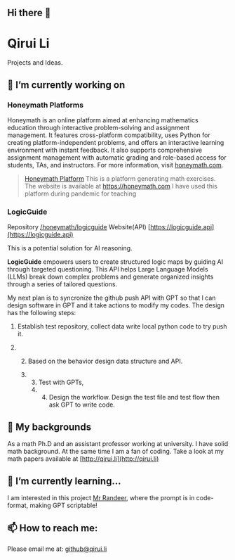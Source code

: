 ## Hi there 👋

# Qirui Li

Projects and Ideas.

## 🔭 I’m currently working on

### Honeymath Platforms
Honeymath is an online platform aimed at enhancing mathematics education through interactive problem-solving and assignment management. It features cross-platform compatibility, uses Python for creating platform-independent problems, and offers an interactive learning environment with instant feedback. It also supports comprehensive assignment management with automatic grading and role-based access for students, TAs, and instructors. For more information, visit [honeymath.com](https://honeymath.com).

> [Honeymath Platform](https://github.com/honeymath/honeyplatform) This is a platform generating math exercises. The website is available at https://honeymath.com
> I have used this platform during pandemic for teaching

### LogicGuide

Repository [/honeymath/logicguide](https://github.com/honeymath/logicguide)
Website(API) [https://logicguide.api](https://logicguide.api)

This is a potential solution for AI reasoning.

**LogicGuide** empowers users to create structured logic maps by guiding AI through targeted questioning. This API helps Large Language Models (LLMs) break down complex problems and generate organized insights through a series of tailored questions.

My next plan is to syncronize the github push API with GPT so that I can design software in GPT and it take actions to modify my codes. The design has the following steps: 
1. Establish test repository, collect data write local python code to try push it.
   
3. 2. Based on the behavior design data structure and API.

   4. 3. Test with GPTs,
      4. 4. Design the workflow. Design the test file and test flow then ask GPT to write code.

## 💪 My backgrounds

As a math Ph.D and an assistant professor working at university. I have solid math background. At the same time I am a fan of coding. Take a look at my math papers available at [http://qirui.li](http://qirui.li)

## 🌱 I’m currently learning...

I am interested in this project [Mr Randeer](https://github.com/JushBJJ/Mr.-Ranedeer-AI-Tutor), where the prompt is in code-format, making GPT scriptable! 


## 📫 How to reach me:

Please email me at: github@qirui.li

<!--
**honeymath/honeymath** is a ✨ _special_ ✨ repository because its `README.md` (this file) appears on your GitHub profile.

Here are some ideas to get you started:

- 🔭 I’m currently working on ...
- 🌱 I’m currently learning ...
- 👯 I’m looking to collaborate on ...
- 🤔 I’m looking for help with ...
- 💬 Ask me about ...
- 📫 How to reach me: ...
- 😄 Pronouns: ...
- ⚡ Fun fact: ...
-->
